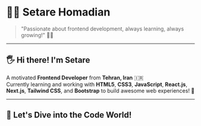 # 👩‍💻 Setare Homadian

> "Passionate about frontend development, always learning, always growing!" 🌱🚀

---

## 🖐️ Hi there! I'm Setare
A motivated **Frontend Developer** from **Tehran, Iran** 🇮🇷  
Currently learning and working with **HTML5**, **CSS3**, **JavaScript**, **React.js**, **Next.js**, **Tailwind CSS**, and **Bootstrap** to build awesome web experiences! 🚀

---

## 🚀 Let's Dive into the Code World!

<div align="center">
  <img src="https://media.giphy.com/media/qgQUggAC3Pfv687qPC/giphy.gif" alt="Coding Screen
